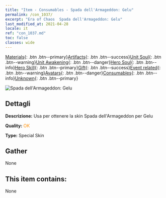 ```yaml
---
title: "Item - Consumables - Spada dell'Armageddon: Gelu"
permalink: /con_1037/
excerpt: "Era of Chaos  Spada dell'Armageddon: Gelu"
last_modified_at: 2021-04-28
locale: it
ref: "con_1037.md"
toc: false
classes: wide
---
```

 [Materials](/ItemsIT/){: .btn .btn--primary}[Artifacts](/ItemsIT/Artifacts/){: .btn .btn--success}[Unit Soul](/ItemsIT/UnitSoul/){: .btn .btn--warning}[Unit Awakening](/ItemsIT/UnitAwakening/){: .btn .btn--danger}[Hero Soul](/ItemsIT/HeroSoul/){: .btn .btn--info}[Hero Skill](/ItemsIT/HeroSkill/){: .btn .btn--primary}[Gift](/ItemsIT/Gift/){: .btn .btn--success}[Event related](/ItemsIT/Events/){: .btn .btn--warning}[Avatars](/ItemsIT/Avatars/){: .btn .btn--danger}[Consumables](/ItemsIT/Consumables/){: .btn .btn--info}[Unknown](/ItemsIT/Unknown/){: .btn .btn--primary}

 ![Spada dell'Armageddon: Gelu](/images/h/h_Gelu4.jpg)

## Dettagli
 **Descrizione:** Usa per ottenere la skin Spada dell'Armageddon per Gelu

 **Quality:** <span style="color: #FF8C00">OK</span>

 **Type:** Special Skin

## Gather

  None

## This item contains:

  None

